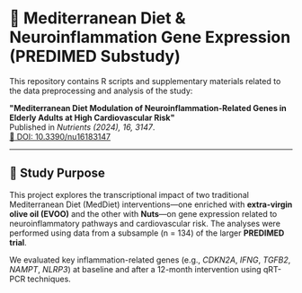 # 🧬 Mediterranean Diet & Neuroinflammation Gene Expression (PREDIMED Substudy)

This repository contains R scripts and supplementary materials related to the data preprocessing and analysis of the study:

**"Mediterranean Diet Modulation of Neuroinflammation-Related Genes in Elderly Adults at High Cardiovascular Risk"**  
Published in *Nutrients (2024), 16, 3147*.  
[🔗 DOI: 10.3390/nu16183147](https://doi.org/10.3390/nu16183147)

---

## 📖 Study Purpose

This project explores the transcriptional impact of two traditional Mediterranean Diet (MedDiet) interventions—one enriched with **extra-virgin olive oil (EVOO)** and the other with **Nuts**—on gene expression related to neuroinflammatory pathways and cardiovascular risk. The analyses were performed using data from a subsample (n = 134) of the larger **PREDIMED trial**.

We evaluated key inflammation-related genes (e.g., *CDKN2A*, *IFNG*, *TGFB2*, *NAMPT*, *NLRP3*) at baseline and after a 12-month intervention using qRT-PCR techniques.


